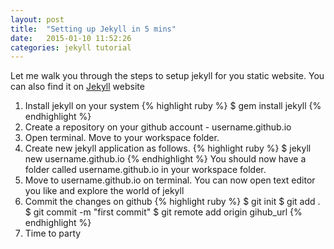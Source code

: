 ```yaml
---
layout: post
title:  "Setting up Jekyll in 5 mins"
date:   2015-01-10 11:52:26
categories: jekyll tutorial
---
```

Let me walk you through the steps to setup jekyll for you static website. You can also find it on <a href="http://jekyllrb.com/">Jekyll</a> website

<ol>
  <li>Install jekyll on your system
    {% highlight ruby %}
    $ gem install jekyll
    {% endhighlight %}</li>
  <li>Create a repository on your github account - username.github.io</li>
  <li>Open terminal. Move to your workspace folder.</li>
  <li>Create new jekyll application as follows.
    {% highlight ruby %}
    $ jekyll new username.github.io
    {% endhighlight %}
    You should now have a folder called username.github.io in your workspace folder.</li>
  <li>Move to username.github.io on terminal. You can now open text editor you like and explore the world of jekyll</li>
  <li>Commit the changes on github
  {% highlight ruby %}
    $ git init
$ git add .
$ git commit -m "first commit"
$ git remote add origin gihub_url
  {% endhighlight %}</li>
  <li>Time to party</li>


</ul>